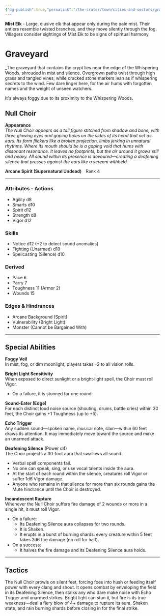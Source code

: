 ```yaml
---
{"dg-publish":true,"permalink":"/the-crater/town/cities-and-sectors/graveyard/"}
---
```


**Mist Elk** - Large, elusive elk that appear only during the pale mist. Their antlers resemble twisted branches, and they move silently through the fog. Villagers consider sightings of Mist Elk to be signs of spiritual harmony.
# Graveyard

_The graveyard that contains the crypt lies near the edge of the Whispering Woods, shrouded in mist and silence. Overgrown paths twist through high grass and tangled vines, while cracked stone markers lean as if whispering secrets to the wind. Few dare linger here, for the air hums with forgotten names and the weight of unseen watchers. 

It's always foggy due to its proximity to the Whispering Woods.
## Null Choir  

**Appearance**  
_The Null Choir appears as a tall figure stitched from shadow and bone, with three glowing eyes and gaping holes on the sides of its head that act as ears. Its form flickers like a broken projection, limbs jerking in unnatural rhythms. Where its mouth should be is a gaping void that hums with dissonant resonance. It leaves no footprints, but the air around it grows still and heavy. All sound within its presence is devoured—creating a deafening silence that presses against the ears like a scream withheld._

**Arcane Spirit (Supernatural Undead)** Rank 4

---

### Attributes  - Actions
- Agility d8  
- Smarts d10  
- Spirit d12  
- Strength d8  
- Vigor d12  

### Skills  
- Notice d12 (+2 to detect sound anomalies)  
- Fighting (Unarmed) d10  
- Spellcasting (Silence) d10  

### Derived  
- Pace 6  
- Parry 7  
- Toughness 11 (Armor 2)  
- Wounds 15  

### Edges & Hindrances  
- Arcane Background (Spirit)  
- Vulnerability (Bright Light)  
- Monster (Cannot be Bargained With)  

---

## Special Abilities

**Foggy Veil**  
In mist, fog, or dim moonlight, players takes –2 to all vision rolls.

**Bright Light Sensitivity**  
When exposed to direct sunlight or a bright‐light spell, the Choir must roll Vigor.  
- On a failure, it is stunned for one round.

**Sound-Eater (Edge)**  
For each distinct loud noise source (shouting, drums, battle cries) within 30 feet, the Choir gains +1 Toughness (up to +5).

**Echo Trigger**  
Any sudden sound—spoken name, musical note, slam—within 60 feet draws its attention. It may immediately move toward the source and make an unarmed attack.

**Deafening Silence** (Power d4)  
The Choir projects a 30-foot aura that swallows all sound.  
- Verbal spell components fail.  
- No one can speak, sing, or use vocal talents inside the aura.  
- At the start of each round within the silence, creatures roll Vigor or suffer 1d6 Vigor damage.  
- Anyone who remains in that silence for more than six rounds gains the Mute hindrance until the Choir is destroyed.

**Incandescent Rupture**  
Whenever the Null Choir suffers fire damage of 2 wounds or more in a single hit, it must roll Vigor.  
- On a failure:  
  - Its Deafening Silence aura collapses for two rounds.  
  - It is Shaken.  
  - It erupts in a burst of burning shards: every creature within 5 feet takes 2d6 fire damage (no roll for half).  
- On a success:  
  - It halves the fire damage and its Deafening Silence aura holds.

---
## Tactics

The Null Choir prowls on silent feet, forcing foes into hush or feeding itself power with every clang and shout. It opens combat by enveloping the field in its Deafening Silence, then stalks any who dare make noise with Echo Trigger and unarmed strikes. Bright light can stun it, but fire is its true weakness—deal a fiery blow of 4+ damage to rupture its aura, Shaken state, and rain burning shards before closing in for the final strike.  
